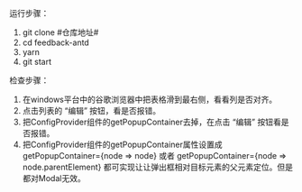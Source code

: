 运行步骤：
1. git clone #仓库地址#
2. cd feedback-antd
3. yarn
4. git start


检查步骤：
1. 在windows平台中的谷歌浏览器中把表格滑到最右侧，看看列是否对齐。
2. 点击列表的 “编辑” 按钮，看是否报错。
3. 把ConfigProvider组件的getPopupContainer去掉，在点击 “编辑” 按钮看是否报错。
4. 把ConfigProvider组件的getPopupContainer属性设置成 getPopupContainer={node => node} 或者 getPopupContainer={node => node.parentElement} 都可实现让让弹出框相对目标元素的父元素定位。但是都对Modal无效。